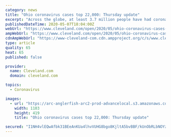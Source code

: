 ```yaml
---
category: news
title: "Ohio coronavirus cases top 22,000: Thursday update"
excerpt: "Across the globe, at least 3.7 million people have had coronavirus and 264,000 have died, according to Johns Hopkins University’s COVID-19 tracker. In the U.S. at least 1.2 million people have had COVID-19 and 73,"
publishedDateTime: 2020-05-07T18:04:00Z
webUrl: "https://www.cleveland.com/open/2020/05/ohio-coronavirus-cases-top-22000-thursday-update.html"
ampWebUrl: "https://www.cleveland.com/open/2020/05/ohio-coronavirus-cases-top-22000-thursday-update.html?outputType=amp"
cdnAmpWebUrl: "https://www-cleveland-com.cdn.ampproject.org/c/s/www.cleveland.com/open/2020/05/ohio-coronavirus-cases-top-22000-thursday-update.html?outputType=amp"
type: article
quality: 65
heat: 65
published: false

provider:
  name: Cleveland.com
  domain: cleveland.com

topics:
  - Coronavirus

images:
  - url: "https://arc-anglerfish-arc2-prod-advancelocal.s3.amazonaws.com/public/4PNB7CXVFZHWBHGRYVGTMUAM5I.png"
    width: 1103
    height: 419
    title: "Ohio coronavirus cases top 22,000: Thursday update"

secured: "I1NH4vlEQwAfbk31BEeAnKUa4lhvVUHG8bgo8KjltA5bvBBF/kUnObRLbNOYzVluGjFqsC9AnjVYt0Wu8NVCeJEfmeCH0td6itl2RZnoVvxOWmhK04cgeeCaPVv77Mf8Ov+SUhQmQlNqH3N5NrYmyJubXDCxDypisTBiDr1S/D6jAhQnlAOa61nFwUCk+eocnzssqDfmXD4fh45SXt1AIGIyp5PHb4KlbEcW7VA2jBVgnUDSjvCN29Rv6t5VQ6AC1Rt0lgE1tAcizi2OVUi1xkD/Cfgibli4A4VB86WPsmfDNCexV81NtjcnYE5SqAFq;as3sCd3J/FZRiuva5xERXw=="
---
```


